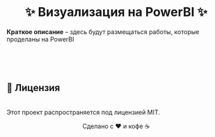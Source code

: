 <h1 align="center">✨ Визуализация на PowerBI ✨</h1>

<p><strong>Краткое описание</strong> – здесь будут размещаться работы, которые проделаны на PowerBI</p><br>

<!--
<h2>Датасеты:</h2>
<p>ForbesRichestAtheletes: https://www.kaggle.com/datasets/parulpandey/forbes-highest-paid-athletes-19902019</p>
-->

<br><h2>📜 Лицензия</h2><br>
Этот проект распространяется под лицензией MIT.<br>

<div align="center"> <p>Сделано с ❤️ и кофе ☕</p> </div>